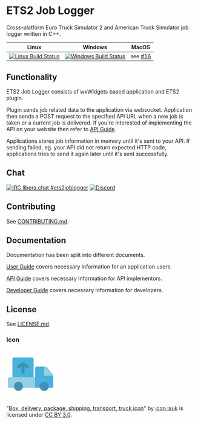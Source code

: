 # ETS2 Job Logger

Cross-platform Euro Truck Simulator 2 and American Truck Simulator job logger
written in C++.

| Linux | Windows | MacOS |
| ----- | ------- | ----- |
| [![Linux Build Status](https://circleci.com/gh/Lihis/ets2-job-logger.svg?style=shield)](https://circleci.com/gh/Lihis/ets2-job-logger/?branch=master) | [![Windows Build Status](https://ci.appveyor.com/api/projects/status/ev7ijqvsoclm84v4/branch/master?svg=true)](https://ci.appveyor.com/project/Lihis/ets2-job-logger/branch/master) | see [#16](https://github.com/Lihis/ets2-job-logger/issues/16) |

## Functionality

ETS2 Job Logger consists of wxWidgets based application and ETS2 plugin.

Plugin sends job related data to the application via websocket. Application then
sends a POST request to the specified API URL when a new job is taken or a
current job is delivered. If you're interested of implementing the API on your
website then refer to [API Guide](docs/API.md).

Applications stores job information in memory until it's sent to your API. If
sending failed, eg. your API did not return expected HTTP code, applications
tries to send it again later until it's sent successfully.

## Chat

[![IRC libera.chat #ets2joblogger](https://raster.shields.io/badge/IRC%20libera.chat-%23ets2joblogger-blue)](https://web.libera.chat/?channels=#ets2joblogger)
[![Discord](https://img.shields.io/badge/Discord-join-blue)](https://discord.gg/wyABv29)

## Contributing

See [CONTRIBUTING.md](CONTRIBUTING.md).

## Documentation

Documentation has been split into different documents.

[User Guide](docs/USER.md) covers necessary information for an application
users.

[API Guide](docs/API.md) covers necessary information for API implementors.

[Developer Guide](docs/DEVELOPER.md) covers necessary information for developers.

## License

See [LICENSE.md](LICENSE.md).

### Icon

![logo](gui/resources/icon/128x128.png)

"[Box, delivery, package, shipping, transport, truck icon](https://www.iconfinder.com/icons/4072100/box_delivery_package_shipping_transport_truck_icon)"
 by [icon lauk](https://www.iconfinder.com/andhikairfani) is licensed under [CC BY 3.0](https://creativecommons.org/licenses/by/3.0/).
